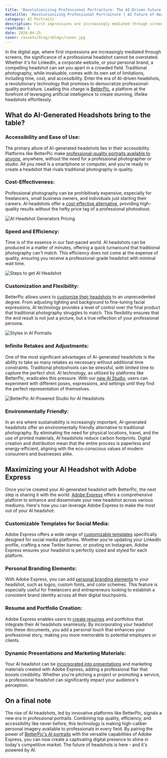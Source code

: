 ```yaml
---
title: 'Revolutionizing Professional Portraiture: The AI-Driven Future of Headshots with BetterPic'
metatitle: 'Revolutionizing Professional Portraiture | AI Future of Headshots | BetterPic'
category: AI Portraits
description: First impressions are increasingly mediated through screens, so the significance of a professional headshot cannot be overstated. Whether it's for LinkedIn, a corporate website, or your personal brand, a compelling headshot can set you apart in a crowded field.
readtime: 6
date: 2024-04-25
cover: /assets/blog/<blog>/cover.jpg
---
```

In the digital age, where first impressions are increasingly mediated through screens, the significance of a professional headshot cannot be overstated. Whether it's for LinkedIn, a corporate website, or your personal brand, a compelling headshot can set you apart in a crowded field. Traditional photography, while invaluable, comes with its own set of limitations, including time, cost, and accessibility. Enter the era of AI-driven headshots, a revolutionary technology that promises to democratize professional-quality portraiture. Leading this charge is [BetterPic](https://www.betterpic.io/), a platform at the forefront of leveraging artificial intelligence to create stunning, lifelike headshots effortlessly.
## What do AI-Generated Headshots bring to the table?
### **Accessibility and Ease of Use:**
The primary allure of AI-generated headshots lies in their accessibility. Platforms like BetterPic make [professional-quality portraits available to anyone](https://www.betterpic.io/#steps), anywhere, without the need for a professional photographer or studio. All you need is a smartphone or computer, and you're ready to create a headshot that rivals traditional photography in quality.

### **Cost-Effectiveness:**
Professional photography can be prohibitively expensive, especially for freelancers, small business owners, and individuals just starting their careers. AI headshots offer a [cost-effective alternative](https://www.betterpic.io/#pricing), providing high-quality results without the hefty price tag of a professional photoshoot.

![AI Headshot Generators Pricing](/assets/reusable-media/showcase/bpshowcase-pricing.png)

### **Speed and Efficiency:**
Time is of the essence in our fast-paced world. AI headshots can be produced in a matter of minutes, offering a quick turnaround that traditional photography can't match. This efficiency does not come at the expense of quality, ensuring you receive a professional-grade headshot with minimal wait time.

![Steps to get AI Headshot](/assets/reusable-media/showcase/bpshowcase-steps.png)

### **Customization and Flexibility:**
BetterPic allows users to [customize their headshots](https://www.betterpic.io/#studio) to an unprecedented degree. From adjusting lighting and background to fine-tuning facial expressions, AI technology provides a level of control over the final product that traditional photography struggles to match. This flexibility ensures that the end result is not just a picture, but a true reflection of your professional persona.

![Styles in AI Portraits](/assets/reusable-media/showcase/bpshowcase-pickstyles.png)

### **Infinite Retakes and Adjustments:**
One of the most significant advantages of AI-generated headshots is the ability to take as many retakes as necessary without additional time constraints. Traditional photoshoots can be stressful, with limited time to capture the perfect shot. AI technology, as utilized by platforms like BetterPic, eradicates this pressure. With our [new AI Studio](https://www.betterpic.io/#studio), users can experiment with different poses, expressions, and settings until they find the perfect representation of themselves.

![BetterPic AI-Powered Studio for AI Headshots](/assets/reusable-media/showcase/bpshowcase-aistudio.png)

### **Environmentally Friendly:**
In an era where sustainability is increasingly important, AI-generated headshots offer an environmentally friendly alternative to traditional photography. By eliminating the need for physical locations, travel, and the use of printed materials, AI headshots reduce carbon footprints. Digital creation and distribution mean that the entire process is paperless and energy-efficient, aligning with the eco-conscious values of modern consumers and businesses alike.

## Maximizing your AI Headshot with Adobe Express
Once you've created your AI-generated headshot with BetterPic, the next step is sharing it with the world. [Adobe Express](https://www.adobe.com/express/create) offers a comprehensive platform to enhance and disseminate your new headshot across various mediums. Here's how you can leverage Adobe Express to make the most out of your AI headshot:

### **Customizable Templates for Social Media:**
Adobe Express offers a wide range of [customizable templates](https://www.adobe.com/express/templates/) specifically designed for social media platforms. Whether you're updating your LinkedIn profile, crafting a new Twitter banner, or posting on Instagram, Adobe Express ensures your headshot is perfectly sized and styled for each platform.

### **Personal Branding Elements:**
With Adobe Express, you can add [personal branding elements](https://www.adobe.com/express/create/logo) to your headshot, such as logos, custom fonts, and color schemes. This feature is especially useful for freelancers and entrepreneurs looking to establish a consistent brand identity across all their digital touchpoints.

### **Resume and Portfolio Creation:**
Adobe Express enables users to [create resumes](https://www.adobe.com/express/templates/resume) and portfolios that integrate their AI headshots seamlessly. By incorporating your headshot into these documents, you add a personal touch that enhances your professional story, making you more memorable to potential employers or clients.

### **Dynamic Presentations and Marketing Materials:**
Your AI headshot can be [incorporated into presentations](https://www.adobe.com/express/create/presentation) and marketing materials created with Adobe Express, adding a professional flair that boosts credibility. Whether you're pitching a project or promoting a service, a professional headshot can significantly impact your audience's perception.

## On a final note

The rise of AI headshots, led by innovative platforms like BetterPic, signals a new era in professional portraits. Combining top quality, efficiency, and accessibility like never before, this technology is making high-caliber personal imagery available to professionals in every field. By pairing the power of [BetterPic's AI portraits](https://www.betterpic.io/) with the versatile capabilities of Adobe Express, you can now create a captivating digital presence to shine in today's competitive market. The future of headshots is here - and it's powered by AI.
